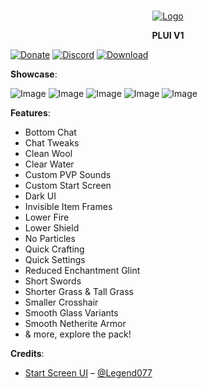 <br/>
<p align="center">
  <a href="https://github.com/artsvn/PocketLoki">
    <img src="https://static1.textcraft.net/data1/b/4/b470a313d4b5040567f714a8975057ed5fa925c8da39a3ee5e6b4b0d3255bfef95601890afd80709da39a3ee5e6b4b0d3255bfef95601890afd8070975f6a90f68302a925908dbbefd0a80c0.png" alt="Logo">
  </a>
  <b><p align="center">PLUI V1</p></b>
</p>

[![Donate](https://img.shields.io/badge/DONATE-COFFEE-A6C1DF)](https://lokibot.site/donate) 
[![Discord](https://img.shields.io/badge/DISCORD-SERVER-A8AAD0)](https://discord.gg/R89XUt7uMa) 
[![Download](https://img.shields.io/badge/DOWNLOAD-PLUI-ABD4C2)](https://link-target.net/640073/plui-v11)

**Showcase**:

![Image](https://media.discordapp.net/attachments/1096894008111935644/1097172400426209310/Screenshot_20230416_225058.jpg)
![Image](https://media.discordapp.net/attachments/1096894008111935644/1097171546423963798/Screenshot_20230416_213801.jpg)
![Image](https://media.discordapp.net/attachments/1096894008111935644/1097081758769491998/Screenshot_20230416_153922.jpg)
![Image](https://media.discordapp.net/attachments/1096894008111935644/1097081783473946765/Screenshot_20230416_153945.jpg)
![Image](https://media.discordapp.net/attachments/1096894008111935644/1097081803879227453/Screenshot_20230416_154046.jpg)

**Features**:
* Bottom Chat
* Chat Tweaks
* Clean Wool
* Clear Water
* Custom PVP Sounds
* Custom Start Screen
* Dark UI
* Invisible Item Frames
* Lower Fire
* Lower Shield
* No Particles
* Quick Crafting
* Quick Settings
* Reduced Enchantment Glint
* Short Swords
* Shorter Grass & Tall Grass
* Smaller Crosshair
* Smooth Glass Variants
* Smooth Netherite Armor
* & more, explore the pack!

**Credits**:
* [Start Screen UI](https://mcpedl.com/legend-s-ui-pack/) – [@Legend077](https://github.com/LeGend077)
